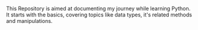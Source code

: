 This Repository is aimed at documenting my journey while learning Python.
It starts with the basics, covering topics like data types, it's related methods and manipulations.
